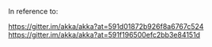 In reference to:

https://gitter.im/akka/akka?at=591d01872b926f8a6767c524
https://gitter.im/akka/akka?at=591f196500efc2bb3e84151d
